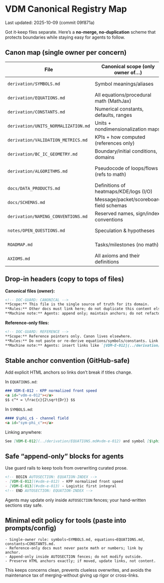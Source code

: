 <!-- DOC-GUARD: CANONICAL -->
# VDM Canonical Registry Map

Last updated: 2025-10-09 (commit 09f871a)

Got it-keep files separate. Here’s a **no-merge, no-duplication** scheme that protects boundaries while staying easy for agents to follow.

## Canon map (single owner per concern)

| File                                 | Canonical scope (only owner of…)         | Other files may…                     | Must not…                   |
| ------------------------------------ | ---------------------------------------- | ------------------------------------ | --------------------------- |
| `derivation/SYMBOLS.md`             | Symbol meanings/aliases                  | Link to symbols by anchor            | Redefine symbols            |
| `derivation/EQUATIONS.md`           | All equations/procedural math (MathJax)  | Reference by stable IDs              | Paste equations or variants |
| `derivation/CONSTANTS.md`           | Numerical constants, defaults, ranges    | Cite constants by name/anchor        | Re-state numbers elsewhere  |
| `derivation/UNITS_NORMALIZATION.md` | Units + nondimensionalization maps       | Link to specific maps                | Re-explain units            |
| `derivation/VALIDATION_METRICS.md`  | KPIs + how computed (references only)    | Point to equation IDs & constants    | Reproduce math              |
| `derivation/BC_IC_GEOMETRY.md`      | Boundary/initial conditions, domains     | Link from tests/docs                 | Embed equations/constants   |
| `derivation/ALGORITHMS.md`          | Pseudocode of loops/flows (refs to math) | Call out which equation IDs are used | Introduce new math          |
| `docs/DATA_PRODUCTS.md`              | Definitions of heatmaps/KDE/logs (I/O)   | Link to equations for formulas       | Re-derive formulas          |
| `docs/SCHEMAS.md`                    | Message/packet/scoreboard field schemas  | Reference symbol names               | Define symbols here         |
| `derivation/NAMING_CONVENTIONS.md`   | Reserved names, sign/index conventions   | Link to symbols/equations            | Override conventions        |
| `notes/OPEN_QUESTIONS.md`            | Speculation & hypotheses                 | Link to canon as needed              | Masquerade as canon         |
| `ROADMAP.md`                         | Tasks/milestones (no math)               | Link to issues/PRs                   | Store canonical content     |
| `AXIOMS.md`                          | All axioms and their definitions         | Link to axioms                       | Store speculations          |

## Drop-in headers (copy to tops of files)

**Canonical files (owner):**

```markdown
<!-- DOC-GUARD: CANONICAL -->
**Scope:** This file is the single source of truth for its domain.
**Rules:** Other docs must link here; do not duplicate this content elsewhere.
**Machine note:** Agents: append only; maintain anchors; do not refactor into other files.
```

**Reference-only files:**

```markdown
<!-- DOC-GUARD: REFERENCE -->
**Scope:** Reference pointers only. Canon lives elsewhere.
**Rules:** Do not paste or re-derive equations/symbols/constants. Link to anchors in canonical files.
**Machine note:** Agents: insert links like `[VDM-E-012](../derivation/EQUATIONS.md#vdm-e-012)`; never copy math.
```

## Stable anchor convention (GitHub-safe)

Add explicit HTML anchors so links don’t break if titles change.

In `EQUATIONS.md`:

```markdown
### VDM-E-012 - KPP normalized front speed
<a id="vdm-e-012"></a>
$$ c^* = \frac{c}{2\sqrt{Dr}} $$
```

In `SYMBOLS.md`:

```markdown
#### $\phi_c$ - channel field
<a id="sym-phi_c"></a>
```

Linking anywhere:

```markdown
See [VDM-E-012](../derivation/EQUATIONS.md#vdm-e-012) and symbol [$\phi_c$](../derivation/SYMBOLS.md#sym-phi_c).
```

## Safe “append-only” blocks for agents

Use guard rails to keep tools from overwriting curated prose.

```markdown
<!-- BEGIN AUTOSECTION: EQUATION-INDEX -->
- [VDM-E-012](#vdm-e-012) - KPP normalized front speed
- [VDM-E-013](#vdm-e-013) - Logistic first integral
<!-- END AUTOSECTION: EQUATION-INDEX -->
```

Agents may update only inside `AUTOSECTION` fences; your hand-written sections stay safe.

## Minimal edit policy for tools (paste into prompts/config)

```plaintext
- Single-owner rule: symbols→SYMBOLS.md, equations→EQUATIONS.md, constants→CONSTANTS.md.
- Reference-only docs must never paste math or numbers; link by anchor.
- Append-only inside AUTOSECTION fences; do not modify outside.
- Preserve HTML anchors exactly; if moved, update links, not content.
```

This keeps concerns clean, prevents clueless overwrites, and avoids the maintenance tax of merging-without giving up rigor or cross-links.
